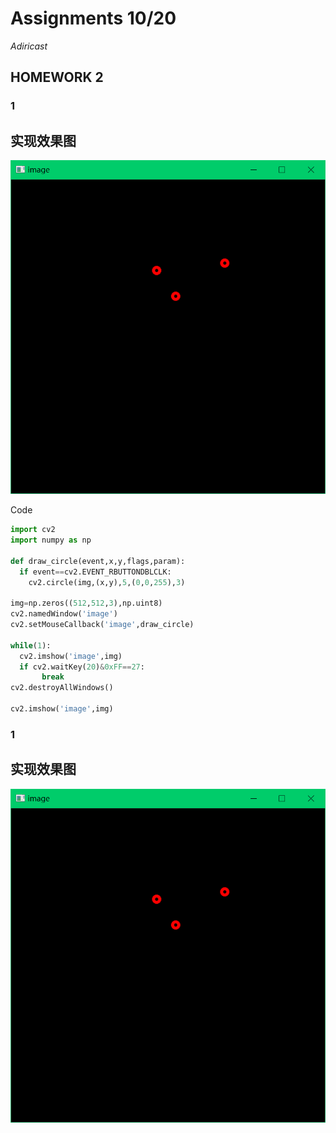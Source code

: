 # Assignments 10/20
*Adiricast*
## HOMEWORK 2
### 1
## 实现效果图
![me](https://github.com/ophwsjtu18/ohw21f/blob/main/syy/10201.PNG)

Code 
```python
import cv2
import numpy as np

def draw_circle(event,x,y,flags,param):
  if event==cv2.EVENT_RBUTTONDBLCLK:
    cv2.circle(img,(x,y),5,(0,0,255),3)

img=np.zeros((512,512,3),np.uint8)
cv2.namedWindow('image')
cv2.setMouseCallback('image',draw_circle)

while(1):
  cv2.imshow('image',img)
  if cv2.waitKey(20)&0xFF==27:
       break
cv2.destroyAllWindows()

cv2.imshow('image',img)
```

### 1
## 实现效果图
![me](https://github.com/ophwsjtu18/ohw21f/blob/main/syy/10201.PNG)




